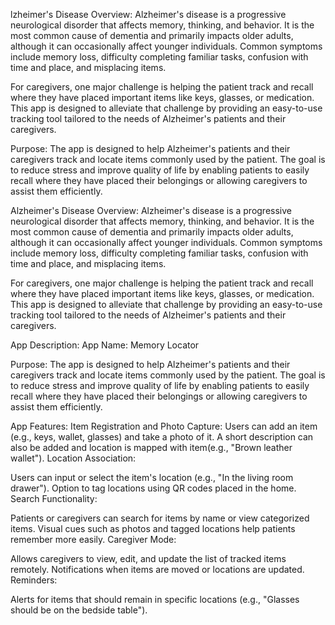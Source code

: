 lzheimer's Disease Overview:
Alzheimer's disease is a progressive neurological disorder that affects memory, thinking, and behavior. It is the most common cause of dementia and primarily impacts older adults, although it can occasionally affect younger individuals. Common symptoms include memory loss, difficulty completing familiar tasks, confusion with time and place, and misplacing items.

For caregivers, one major challenge is helping the patient track and recall where they have placed important items like keys, glasses, or medication. This app is designed to alleviate that challenge by providing an easy-to-use tracking tool tailored to the needs of Alzheimer's patients and their caregivers.

Purpose:
The app is designed to help Alzheimer's patients and their caregivers track and locate items commonly used by the patient. The goal is to reduce stress and improve quality of life by enabling patients to easily recall where they have placed their belongings or allowing caregivers to assist them efficiently.


Alzheimer's Disease Overview:
Alzheimer's disease is a progressive neurological disorder that affects memory, thinking, and behavior. It is the most common cause of dementia and primarily impacts older adults, although it can occasionally affect younger individuals. Common symptoms include memory loss, difficulty completing familiar tasks, confusion with time and place, and misplacing items.

For caregivers, one major challenge is helping the patient track and recall where they have placed important items like keys, glasses, or medication. This app is designed to alleviate that challenge by providing an easy-to-use tracking tool tailored to the needs of Alzheimer's patients and their caregivers.

App Description:
App Name: Memory Locator

Purpose:
The app is designed to help Alzheimer's patients and their caregivers track and locate items commonly used by the patient. The goal is to reduce stress and improve quality of life by enabling patients to easily recall where they have placed their belongings or allowing caregivers to assist them efficiently.

App Features:
Item Registration and Photo Capture:
Users can add an item (e.g., keys, wallet, glasses) and take a photo of it.
A short description can also be added and location is mapped with item(e.g., "Brown leather wallet").
Location Association: 

Users can input or select the item's location (e.g., "In the living room drawer").
Option to tag locations using QR codes placed in the home.
Search Functionality:

Patients or caregivers can search for items by name or view categorized items.
Visual cues such as photos and tagged locations help patients remember more easily.
Caregiver Mode:

Allows caregivers to view, edit, and update the list of tracked items remotely.
Notifications when items are moved or locations are updated.
Reminders:

Alerts for items that should remain in specific locations (e.g., "Glasses should be on the bedside table").

